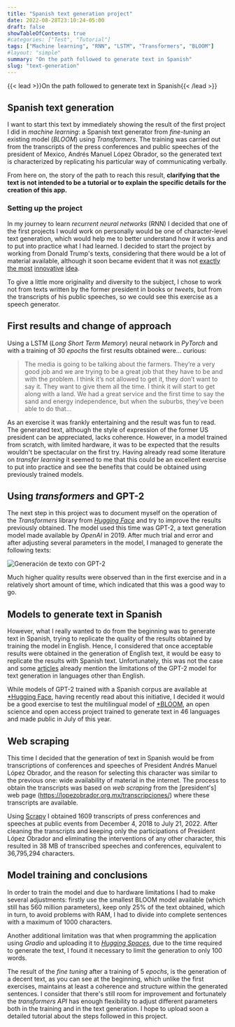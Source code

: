 ```yaml
---
title: "Spanish text generation project"
date: 2022-08-28T23:10:24-05:00
draft: false
showTableOfContents: true
#categories: ["Test", "Tutorial"]
tags: ["Machine learning", "RNN", "LSTM", "Transformers", "BLOOM"]
#layout: "simple"
summary: "On the path followed to generate text in Spanish"
slug: "text-generation"
---
```

{{< lead >}}On the path followed to generate text in Spanish{{< /lead >}}

## Spanish text generation
I want to start this text by immediately showing the result of the first project I did in *machine learning*: a Spanish text generator from *fine-tuning* an existing model (*BLOOM*) using *Transformers*. The training was carried out from the transcripts of the press conferences and public speeches of the president of Mexico, Andrés Manuel López Obrador, so the generated text is characterized by replicating his particular way of communicating verbally.

<gradio-app src="https://neek05-nlp-amlo.hf.space"></gradio-app>

From here on, the story of the path to reach this result, **clarifying that the text is not intended to be a tutorial or to explain the specific details for the creation of this app.**

### Setting up the project

In my journey to learn *recurrent neural networks* (RNN) I decided that one of the first projects I would work on personally would be one of character-level text generation, which would help me to better understand how it works and to put into practice what I had learned. I decided to start the project by working from Donald Trump's texts, considering that there would be a lot of material available, although it soon became evident that it was not [exactly](https://github.com/ZaydH/trump_char_rnn) [the most](https://www.csail.mit.edu/news/postdoc-develops-twitterbot-uses-ai-sound-donald-trump) [innovative](https://towardsdatascience.com/predicting-trump-tweets-with-a-rnn-95e7c398b18e) [idea](https://github.com/ppramesi/RoboTrumpDNN).

To give a little more originality and diversity to the subject, I chose to work not from texts written by the former president in books or *tweets*, but from the transcripts of his public speeches, so we could see this exercise as a speech generator. 

## First results and change of approach

Using a LSTM (*Long Short Term Memory*) neural network in *PyTorch* and with a training of 30 *epochs* the first results obtained were... curious: 


> The media is going to be talking about the farmers. They’re a very good job and we are trying to be a great job that they have to be and with the problem. I think it’s not allowed to get it, they don’t want to say it. They want to give them all the time. I think it will start to get along with a land. We had a great service and the first time to say the sand and energy independence, but when the suburbs, they’ve been able to do that...


As an exercise it was frankly entertaining and the result was fun to read. The generated text, although the style of expression of the former US president can be appreciated, lacks coherence. However, in a model trained from scratch, with limited hardware, it was to be expected that the results wouldn't be spectacular on the first try. Having already read some literature on *transfer learning* it seemed to me that this could be an excellent exercise to put into practice and see the benefits that could be obtained using previously trained models.

## Using *transformers* and GPT-2

The next step in this project was to document myself on the operation of the *Transformers* library from [*Hugging Face*](https://huggingface.co/) and try to improve the results previously obtained. The model used this time was GPT-2, a text generation model made available by *OpenAI* in 2019. After much trial and error and after adjusting several parameters in the model, I managed to generate the following texts:

![Generación de texto con GPT-2](../ResultadosGPT-2.png)

Much higher quality results were observed than in the first exercise and in a relatively short amount of time, which indicated that this was a good way to go.

## Models to generate text in Spanish

However, what I really wanted to do from the beginning was to generate text in Spanish, trying to replicate the quality of the results obtained by training the model in English. Hence, I considered that once acceptable results were obtained in the generation of English text, it would be easy to replicate the results with Spanish text. Unfortunately, this was not the case and some [articles](https://www.vanderbilt.edu/digitalhumanities/gpt-2-no-habla-espanol-artificial-intelligence-anglocentrism-and-the-non-human-side-of-dh/) already mention the limitations of the GPT-2 model for text generation in languages other than English.  

While models of GPT-2 trained with a Spanish corpus are available at [*Hugging Face](https://huggingface.co/models), having recently read about this initiative, I decided it would be a good exercise to test the multilingual model of [*BLOOM](https://huggingface.co/bigscience/bloom), an open science and open access project trained to generate text in 46 languages and made public in July of this year.

## Web scraping

This time I decided that the generation of text in Spanish would be from transcriptions of conferences and speeches of President Andrés Manuel López Obrador, and the reason for selecting this character was similar to the previous one: wide availability of material in the internet. The process to obtain the transcripts was based on *web scraping* from the [president's] web page (https://lopezobrador.org.mx/transcripciones/) where these transcripts are available.

Using [Scrapy](https://scrapy.org/) I obtained 1609 transcripts of press conferences and speeches at public events from December 4, 2018 to July 21, 2022. After cleaning the transcripts and keeping only the participations of President López Obrador and eliminating the interventions of any other character, this resulted in 38 MB of transcribed speeches and conferences, equivalent to 36,795,294 characters.

## Model training and conclusions
In order to train the model and due to hardware limitations I had to make several adjustments: firstly use the smallest BLOOM model available (which still has 560 million parameters), keep only 25% of the text obtained, which in turn, to avoid problems with RAM, I had to divide into complete sentences with a maximum of 1000 characters. 

Another additional limitation was that when programming the application using *Gradio* and uploading it to [*Hugging Spaces*](https://huggingface.co/spaces), due to the time required to generate the text, I found it necessary to limit the generation to only 100 words.

The result of the *fine tuning* after a training of 5 *epochs*, is the generation of a decent text, as you can see at the beginning, which unlike the first exercises, maintains at least a coherence and structure within the generated sentences. I consider that there's still room for improvement and fortunately the *transformers* *API* has enough flexibility to adjust different parameters both in the training and in the text generation. I hope to upload soon a detailed tutorial about the steps followed in this project.

<script
	type="module"
	src="https://gradio.s3-us-west-2.amazonaws.com/3.27.0/gradio.js"
></script>
